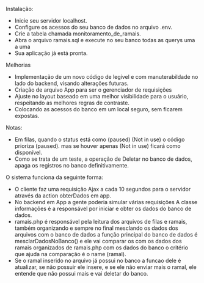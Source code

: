 


Instalação:
 - Inicie seu servidor localhost.
 - Configure os acessos do seu banco de dados no arquivo .env.
 - Crie a tabela chamada monitoramento_de_ramais.
 - Abra o arquivo ramais.sql e execute no seu banco todas as querys uma a uma
 - Sua aplicação já está pronta.

 Melhorias
 - Implementação de um novo código de legível e com manuterabildade no lado do backend, visando alterações futuras.
 - Criação de arquivo App para ser o gerenciador de requisições
 - Ajuste no layout baseado em uma melhor visibilidade para o usuário, respeitando as melhores regras de contraste.
 - Colocando as acessos do banco em um local seguro, sem ficarem expostas.


 Notas:
 - Em filas, quando o status está como (paused) (Not in use) o código prioriza (paused). mas se houver apenas (Not in use) ficará como disponível.
 - Como se trata de um teste, a operação de Deletar no banco de dados, apaga os registros no banco definitivamente.
 
 O sistema funciona da seguinte forma:
 - O cliente faz uma requisição Ajax a cada 10 segundos para o servidor através da action obterDados em app.
 - No backend em App a gente poderia simular várias requisições A classe informações é a responsável por iniciar e obter os dados do banco de dados.
 - ramais.php é responsável pela leitura dos arquivos de filas e ramais, também organizando e sempre no final mesclando os dados dos arquivos com o banco de   dados a função principal do banco de dados é mesclarDadosNoBanco() e ele vai comparar os com os dados dos ramais organizados de ramais.php com os dados do banco o critério que ajuda na comparação é o name (ramal). 
- Se o ramal inserido no arquivo já possui no banco a funcao dele é atualizar, se não possuir ele insere, e se ele não enviar mais o ramal, ele entende que não possui mais e vai deletar do banco.